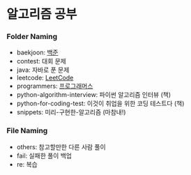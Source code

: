 # 알고리즘 공부
### Folder Naming
- baekjoon: [백준](https://www.acmicpc.net/)
- contest: 대회 문제
- java: 자바로 푼 문제
- leetcode: [LeetCode](https://leetcode.com/)
- programmers: [프로그래머스](https://programmers.co.kr/)
- python-algorithm-interview: 파이썬 알고리즘 인터뷰 (책)
- python-for-coding-test: 이것이 취업을 위한 코딩 테스트다 (책)
- snippets: 미리-구현한-알고리즘 (마참내!)
### File Naming
- others: 참고할만한 다른 사람 풀이
- fail: 실패한 풀이 백업
- re: 복습